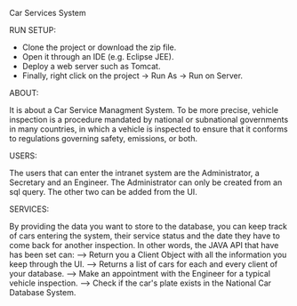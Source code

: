 Car Services System

RUN SETUP:
  - Clone the project or download the zip file.
  - Open it through an IDE (e.g. Eclipse JEE).
  - Deploy a web server such as Tomcat.
  - Finally, right click on the project -> Run As -> Run on Server.
  
ABOUT:

  It is about a Car Service Managment System. To be more precise, vehicle inspection is a procedure mandated by national or subnational     governments in many countries, in which a vehicle is inspected to ensure that it conforms to regulations governing safety, emissions, or   both.

USERS: 

  The users that can enter the intranet system are the Administrator, a Secretary and an Engineer. The Administrator can only be created     from an sql query. The other two can be added from the UI.
  
  
SERVICES:

  By providing the data you want to store to the database, you can keep track of cars entering the system, their service status and the     date they have to come back for another inspection.
  In other words, the JAVA API that have has been set can:
      --> Return you a Client Object with all the information you keep through the UI.
      --> Returns a list of cars for each and every client of your database.
      --> Make an appointment with the Engineer for a typical vehicle inspection.
      --> Check if the car's plate exists in the National Car Database System.
